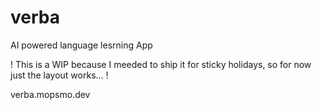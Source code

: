 # verba

AI powered language lesrning App

! This is a WIP because I meeded to ship it for sticky holidays, so for now just the layout works... !

verba.mopsmo.dev